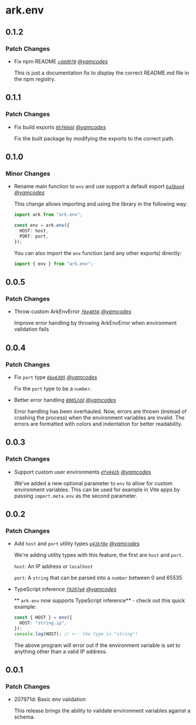 # ark.env

## 0.1.2

### Patch Changes

- Fix npm README _[`cddd970`](https://github.com/yamcodes/ark.env/commit/cddd970e9d8f0213ece7b8b8cb3d6cf47fbbeecd) [@yamcodes](https://github.com/yamcodes)_

  This is just a documentation fix to display the correct README.md file in the npm registry.

## 0.1.1

### Patch Changes

- Fix build exports _[`05f60dd`](https://github.com/yamcodes/ark.env/commit/05f60ddb4f2869f2a6a771dd6aa4b79d4b4cb738) [@yamcodes](https://github.com/yamcodes)_

  Fix the built package by modifying the exports to the correct path.

## 0.1.0

### Minor Changes

- Rename main function to `env` and use support a default export _[`ba5bee4`](https://github.com/yamcodes/ark.env/commit/ba5bee435154b183e0973ec1e17e5739473af866) [@yamcodes](https://github.com/yamcodes)_

  This change allows importing and using the library in the following way:

  ```ts
  import ark from "ark.env";

  const env = ark.env({
    HOST: host,
    PORT: port,
  });
  ```

  You can also import the `env` function (and any other exports) directly:

  ```ts
  import { env } from "ark.env";
  ```

## 0.0.5

### Patch Changes

- Throw custom ArkEnvError _[`f6e4856`](https://github.com/yamcodes/ark.env/commit/f6e485620aa7f27d6674e1828afd61be023cea99) [@yamcodes](https://github.com/yamcodes)_

  Improve error handling by throwing ArkEnvError when environment validation fails

## 0.0.4

### Patch Changes

- Fix `port` type _[`6be6305`](https://github.com/yamcodes/ark.env/commit/6be630501af6b69bfaebd438814dfe5ab4dcacd3) [@yamcodes](https://github.com/yamcodes)_

  Fix the `port` type to be a `number`.

- Better error handling _[`80052dd`](https://github.com/yamcodes/ark.env/commit/80052dd9ba5e46ac8233d37cb47d40b5177b521f) [@yamcodes](https://github.com/yamcodes)_

  Error handling has been overhauled. Now, errors are thrown (instead of crashing the process) when the environment variables are invalid. The errors are formatted with colors and indentation for better readability.

## 0.0.3

### Patch Changes

- Support custom user environments _[`dfa942b`](https://github.com/yamcodes/ark.env/commit/dfa942b7eaa9f49dae2a968c4cb24f6c90bfa3f4) [@yamcodes](https://github.com/yamcodes)_

  We've added a new optional parameter to `env` to allow for custom environment variables. This can be used for example in Vite apps by passing `import.meta.env` as the second parameter.

## 0.0.2

### Patch Changes

- Add `host` and `port` utility types _[`e41bf8e`](https://github.com/yamcodes/ark.env/commit/e41bf8ee3d95c9c96105d53aa19d7b77c3e4dd28) [@yamcodes](https://github.com/yamcodes)_

  We're adding utility types with this feature, the first are `host` and `port`.

  `host`: An IP address or `localhost`

  `port`: A `string` that can be parsed into a `number` between 0 and 65535

- TypeScript inference _[`f9297e0`](https://github.com/yamcodes/ark.env/commit/f9297e05438f2a43c0a5855567b5fbf3d529cfd6) [@yamcodes](https://github.com/yamcodes)_

  ** `ark.env` now supports TypeScript inference** - check out this quick example:

  ```ts
  const { HOST } = env({
    HOST: "string.ip",
  });
  console.log(HOST); // <-- the type is "string"!
  ```

  The above program will error out if the environment variable is set to anything other than a valid IP address.

## 0.0.1

### Patch Changes

- 207971d: Basic env validation

  This release brings the ability to validate environment variables against a schema.
